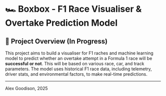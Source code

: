 # 🏎️ Boxbox - F1 Race Visualiser & Overtake Prediction Model

## 📌 Project Overview (In Progress)
This project aims to build a visualiser for F1 raches and machine learning model to predict whether an overtake attempt in a Formula 1 race will be **successful or not**. This will be based on various race, car, and track parameters. The model uses historical F1 race data, including telemetry, driver stats, and environmental factors, to make real-time predictions.

---

Alex Goodison, 2025